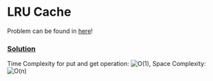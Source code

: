 # LRU Cache

Problem can be found in [here](https://leetcode.com/problems/lru-cache/)!

### [Solution](/Linked%20List/146-LRUCache/solution.py)

Time Complexity for put and get operation: ![O(1)](<https://latex.codecogs.com/svg.image?\inline&space;O(1)>), Space Complexity: ![O(n)](<https://latex.codecogs.com/svg.image?\inline&space;O(n)>)
